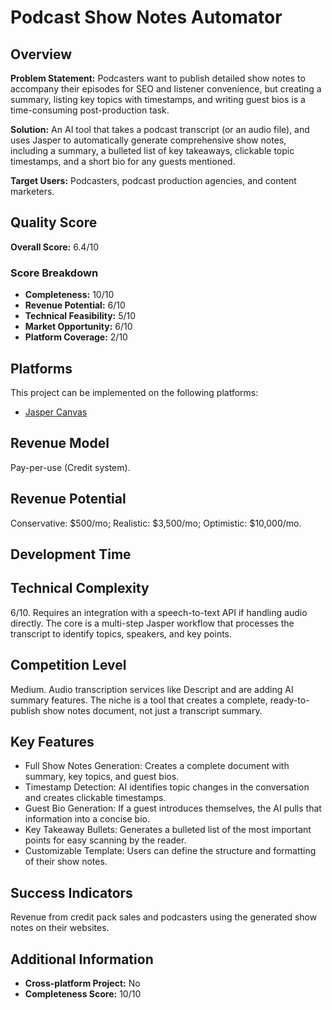 # Podcast Show Notes Automator

## Overview
**Problem Statement:** Podcasters want to publish detailed show notes to accompany their episodes for SEO and listener convenience, but creating a summary, listing key topics with timestamps, and writing guest bios is a time-consuming post-production task.

**Solution:** An AI tool that takes a podcast transcript (or an audio file), and uses Jasper to automatically generate comprehensive show notes, including a summary, a bulleted list of key takeaways, clickable topic timestamps, and a short bio for any guests mentioned.

**Target Users:** Podcasters, podcast production agencies, and content marketers.

## Quality Score
**Overall Score:** 6.4/10

### Score Breakdown
- **Completeness:** 10/10
- **Revenue Potential:** 6/10
- **Technical Feasibility:** 5/10
- **Market Opportunity:** 6/10
- **Platform Coverage:** 2/10

## Platforms
This project can be implemented on the following platforms:
- [Jasper Canvas](./platforms/jasper-canvas/)

## Revenue Model
Pay-per-use (Credit system).

## Revenue Potential
Conservative: $500/mo; Realistic: $3,500/mo; Optimistic: $10,000/mo.

## Development Time


## Technical Complexity
6/10. Requires an integration with a speech-to-text API if handling audio directly. The core is a multi-step Jasper workflow that processes the transcript to identify topics, speakers, and key points.

## Competition Level
Medium. Audio transcription services like Descript and are adding AI summary features. The niche is a tool that creates a complete, ready-to-publish show notes document, not just a transcript summary.

## Key Features
- Full Show Notes Generation: Creates a complete document with summary, key topics, and guest bios.
- Timestamp Detection: AI identifies topic changes in the conversation and creates clickable timestamps.
- Guest Bio Generation: If a guest introduces themselves, the AI pulls that information into a concise bio.
- Key Takeaway Bullets: Generates a bulleted list of the most important points for easy scanning by the reader.
- Customizable Template: Users can define the structure and formatting of their show notes.

## Success Indicators
Revenue from credit pack sales and podcasters using the generated show notes on their websites.

## Additional Information
- **Cross-platform Project:** No
- **Completeness Score:** 10/10
